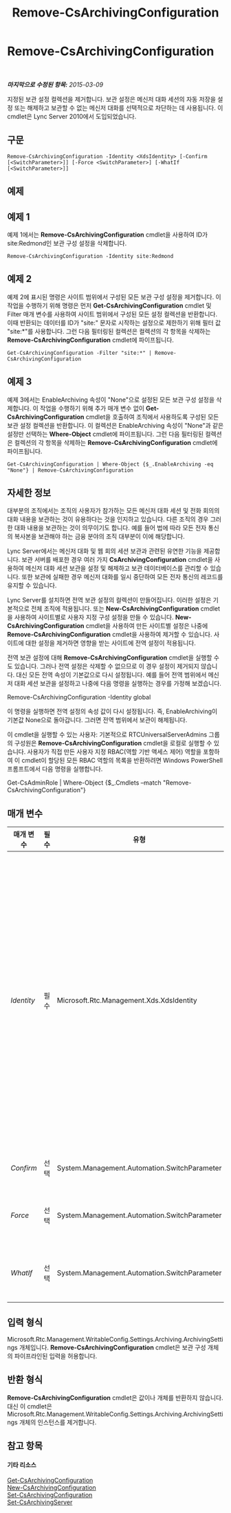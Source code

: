 ﻿---
title: Remove-CsArchivingConfiguration
TOCTitle: Remove-CsArchivingConfiguration
ms:assetid: d83b8935-079e-47d0-ba48-c95dd07965c0
ms:mtpsurl: https://technet.microsoft.com/ko-kr/library/Gg398951(v=OCS.15)
ms:contentKeyID: 49305215
ms.date: 08/24/2015
mtps_version: v=OCS.15
ms.translationtype: HT
---

# Remove-CsArchivingConfiguration

 

_**마지막으로 수정된 항목:** 2015-03-09_

지정된 보관 설정 컬렉션을 제거합니다. 보관 설정은 메신저 대화 세션의 자동 저장을 설정 또는 해제하고 보관할 수 없는 메신저 대화를 선택적으로 차단하는 데 사용됩니다. 이 cmdlet은 Lync Server 2010에서 도입되었습니다.

## 구문

    Remove-CsArchivingConfiguration -Identity <XdsIdentity> [-Confirm [<SwitchParameter>]] [-Force <SwitchParameter>] [-WhatIf [<SwitchParameter>]]

## 예제

## 예제 1

예제 1에서는 **Remove-CsArchivingConfiguration** cmdlet을 사용하여 ID가 site:Redmond인 보관 구성 설정을 삭제합니다.

    Remove-CsArchivingConfiguration -Identity site:Redmond

## 예제 2

예제 2에 표시된 명령은 사이트 범위에서 구성된 모든 보관 구성 설정을 제거합니다. 이 작업을 수행하기 위해 명령은 먼저 **Get-CsArchivingConfiguration** cmdlet 및 Filter 매개 변수를 사용하여 사이트 범위에서 구성된 모든 설정 컬렉션을 반환합니다. 이때 반환되는 데이터를 ID가 "site:" 문자로 시작하는 설정으로 제한하기 위해 필터 값 "site:\*"를 사용합니다. 그런 다음 필터링된 컬렉션은 컬렉션의 각 항목을 삭제하는 **Remove-CsArchivingConfiguration** cmdlet에 파이프됩니다.

    Get-CsArchivingConfiguration -Filter "site:*" | Remove-CsArchivingConfiguration

## 예제 3

예제 3에서는 EnableArchiving 속성이 "None"으로 설정된 모든 보관 구성 설정을 삭제합니다. 이 작업을 수행하기 위해 추가 매개 변수 없이 **Get-CsArchivingConfiguration** cmdlet을 호출하여 조직에서 사용하도록 구성된 모든 보관 설정 컬렉션을 반환합니다. 이 컬렉션은 EnableArchiving 속성이 "None"과 같은 설정만 선택하는 **Where-Object** cmdlet에 파이프됩니다. 그런 다음 필터링된 컬렉션은 컬렉션의 각 항목을 삭제하는 **Remove-CsArchivingConfiguration** cmdlet에 파이프됩니다.

    Get-CsArchivingConfiguration | Where-Object {$_.EnableArchiving -eq "None"} | Remove-CsArchivingConfiguration

## 자세한 정보

대부분의 조직에서는 조직의 사용자가 참가하는 모든 메신저 대화 세션 및 전화 회의의 대화 내용을 보관하는 것이 유용하다는 것을 인지하고 있습니다. 다른 조직의 경우 그러한 대화 내용을 보관하는 것이 의무이기도 합니다. 예를 들어 법에 따라 모든 전자 통신의 복사본을 보관해야 하는 금융 분야의 조직 대부분이 이에 해당합니다.

Lync Server에서는 메신저 대화 및 웹 회의 세션 보관과 관련된 유연한 기능을 제공합니다. 보관 서버를 배포한 경우 여러 가지 **CsArchivingConfiguration** cmdlet을 사용하여 메신저 대화 세션 보관을 설정 및 해제하고 보관 데이터베이스를 관리할 수 있습니다. 또한 보관에 실패한 경우 메신저 대화를 일시 중단하여 모든 전자 통신의 레코드를 유지할 수 있습니다.

Lync Server를 설치하면 전역 보관 설정의 컬렉션이 만들어집니다. 이러한 설정은 기본적으로 전체 조직에 적용됩니다. 또는 **New-CsArchivingConfiguration** cmdlet을 사용하여 사이트별로 사용자 지정 구성 설정을 만들 수 있습니다. **New-CsArchivingConfiguration** cmdlet을 사용하여 만든 사이트별 설정은 나중에 **Remove-CsArchivingConfiguration** cmdlet을 사용하여 제거할 수 있습니다. 사이트에 대한 설정을 제거하면 영향을 받는 사이트에 전역 설정이 적용됩니다.

전역 보관 설정에 대해 **Remove-CsArchivingConfiguration** cmdlet을 실행할 수도 있습니다. 그러나 전역 설정은 삭제할 수 없으므로 이 경우 설정이 제거되지 않습니다. 대신 모든 전역 속성이 기본값으로 다시 설정됩니다. 예를 들어 전역 범위에서 메신저 대화 세션 보관을 설정하고 나중에 다음 명령을 실행하는 경우를 가정해 보겠습니다.

Remove-CsArchivingConfiguration -Identity global

이 명령을 실행하면 전역 설정의 속성 값이 다시 설정됩니다. 즉, EnableArchiving이 기본값 None으로 돌아갑니다. 그러면 전역 범위에서 보관이 해제됩니다.

이 cmdlet을 실행할 수 있는 사용자: 기본적으로 RTCUniversalServerAdmins 그룹의 구성원은 **Remove-CsArchivingConfiguration** cmdlet을 로컬로 실행할 수 있습니다. 사용자가 직접 만든 사용자 지정 RBAC(역할 기반 액세스 제어) 역할을 포함하여 이 cmdlet이 할당된 모든 RBAC 역할의 목록을 반환하려면 Windows PowerShell 프롬프트에서 다음 명령을 실행합니다.

Get-CsAdminRole | Where-Object {$\_.Cmdlets –match "Remove-CsArchivingConfiguration"}

## 매개 변수


<table>
<colgroup>
<col style="width: 25%" />
<col style="width: 25%" />
<col style="width: 25%" />
<col style="width: 25%" />
</colgroup>
<thead>
<tr class="header">
<th>매개 변수</th>
<th>필수</th>
<th>유형</th>
<th>설명</th>
</tr>
</thead>
<tbody>
<tr class="odd">
<td><p><em>Identity</em></p></td>
<td><p>필수</p></td>
<td><p>Microsoft.Rtc.Management.Xds.XdsIdentity</p></td>
<td><p>제거할 보관 구성 설정 컬렉션의 고유 식별자입니다. 전역 컬렉션을 제거하려면 -Identity global 구문을 사용하십시오. 전역 설정은 실제로 제거할 수 없습니다. 속성을 기본값으로 다시 설정할 수만 있습니다. 사이트 컬렉션을 제거하려면 -Identity site:Redmond와 유사한 구문을 사용하십시오. 개별 등록자 풀에 대해 구성된 설정을 제거하려면 다음과 같은 구문을 사용합니다.</p>
<p>-Identity &quot;service:Registrar:atl-cs-001.litwareinc.com&quot;</p>
<p>풀 수준 설정은 Lync Server 2013에서만 사용할 수 있습니다.</p>
<p>정책 ID를 지정할 때는 와일드카드를 사용할 수 없습니다.</p></td>
</tr>
<tr class="even">
<td><p><em>Confirm</em></p></td>
<td><p>선택</p></td>
<td><p>System.Management.Automation.SwitchParameter</p></td>
<td><p>명령을 실행하기 전에 확인 메시지를 표시합니다.</p></td>
</tr>
<tr class="odd">
<td><p><em>Force</em></p></td>
<td><p>선택</p></td>
<td><p>System.Management.Automation.SwitchParameter</p></td>
<td><p>명령을 실행할 때 발생할 수 있는 심각하지 않은 오류 메시지를 표시하지 않습니다.</p></td>
</tr>
<tr class="even">
<td><p><em>WhatIf</em></p></td>
<td><p>선택</p></td>
<td><p>System.Management.Automation.SwitchParameter</p></td>
<td><p>명령을 실제로 실행하지 않고도 명령이 실행될 경우 발생할 수 있는 현상을 설명합니다.</p></td>
</tr>
</tbody>
</table>


## 입력 형식

Microsoft.Rtc.Management.WritableConfig.Settings.Archiving.ArchivingSettings 개체입니다. **Remove-CsArchivingConfiguration** cmdlet은 보관 구성 개체의 파이프라인된 입력을 허용합니다.

## 반환 형식

**Remove-CsArchivingConfiguration** cmdlet은 값이나 개체를 반환하지 않습니다. 대신 이 cmdlet은 Microsoft.Rtc.Management.WritableConfig.Settings.Archiving.ArchivingSettings 개체의 인스턴스를 제거합니다.

## 참고 항목

#### 기타 리소스

[Get-CsArchivingConfiguration](get-csarchivingconfiguration.md)  
[New-CsArchivingConfiguration](new-csarchivingconfiguration.md)  
[Set-CsArchivingConfiguration](set-csarchivingconfiguration.md)  
[Set-CsArchivingServer](set-csarchivingserver.md)

